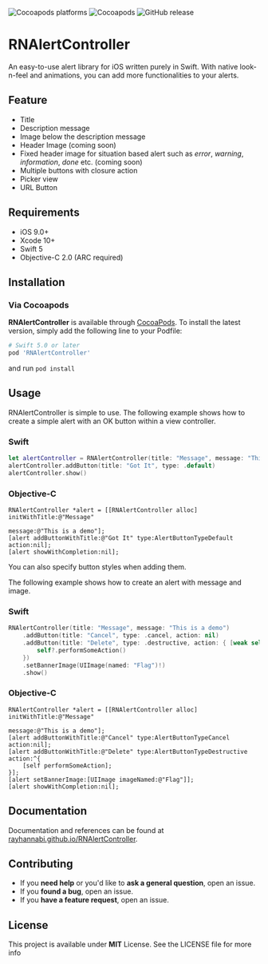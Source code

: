 ![Cocoapods platforms](https://img.shields.io/cocoapods/p/RNAlertController.svg)
![Cocoapods](https://img.shields.io/cocoapods/v/RNAlertController.svg)
![GitHub release](https://img.shields.io/github/release/rayhannabi/RNAlertController.svg)

# RNAlertController

An easy-to-use alert library for iOS written purely in Swift. With native look-n-feel and animations, you can add more functionalities to your alerts. 

## Feature

* Title
* Description message
* Image below the description message
* Header Image (coming soon)
* Fixed header image for situation based alert such as *error*, *warning*, *information*, *done* etc. (coming soon)
* Multiple buttons with closure action
* Picker view
* URL Button

## Requirements

* iOS 9.0+
* Xcode 10+
* Swift 5
* Objective-C 2.0 (ARC required)

## Installation

### Via Cocoapods
**RNAlertController** is available through [CocoaPods](https://cocoapods.org/pods/RNAlertController). To install the latest version, simply add the following line to your Podfile:

```ruby
# Swift 5.0 or later
pod 'RNAlertController'
```
and run `pod install`

## Usage

RNAlertController is simple to use. The following example shows how to create a simple alert with an OK button within a view controller.

### Swift
```swift
let alertController = RNAlertController(title: "Message", message: "This is a demo")
alertController.addButton(title: "Got It", type: .default)
alertController.show()
```

### Objective-C
```objc
RNAlertController *alert = [[RNAlertController alloc] initWithTitle:@"Message" 
                                                            message:@"This is a demo"];
[alert addButtonWithTitle:@"Got It" type:AlertButtonTypeDefault action:nil];
[alert showWithCompletion:nil];
```

You can also specify button styles when adding them.

The following example shows how to create an alert with message and image.

### Swift

```swift
RNAlertController(title: "Message", message: "This is a demo")
    .addButton(title: "Cancel", type: .cancel, action: nil)
    .addButton(title: "Delete", type: .destructive, action: { [weak self] in
        self?.performSomeAction()
    })
    .setBannerImage(UIImage(named: "Flag")!)
    .show()
```

### Objective-C

```objc
RNAlertController *alert = [[RNAlertController alloc] initWithTitle:@"Message"
                                                            message:@"This is a demo"];
[alert addButtonWithTitle:@"Cancel" type:AlertButtonTypeCancel action:nil];
[alert addButtonWithTitle:@"Delete" type:AlertButtonTypeDestructive action:^{
    [self performSomeAction];
}];
[alert setBannerImage:[UIImage imageNamed:@"Flag"]];
[alert showWithCompletion:nil];
```



## Documentation

Documentation and references can be found at [rayhannabi.github.io/RNAlertController](https://rayhannabi.github.io/RNAlertController).



## Contributing

- If you **need help** or you'd like to **ask a general question**, open an issue.
- If you **found a bug**, open an issue.
- If you **have a feature request**, open an issue.



## License

This project is available under **MIT** License. See the LICENSE file for more info
